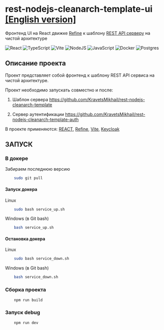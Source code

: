 # rest-nodejs-cleanarch-template-ui [[English version]](https://github.com/KravetsMikhail/rest-nodejs-cleanarch-template-ui/blob/main/README-en.MD)

Фронтенд UI на React движке [Refine](https://github.com/refinedev/refine) к шаблону [REST API серверу](https://github.com/KravetsMikhail/rest-nodejs-cleanarch-template) на чистой архитектуре

![React](https://img.shields.io/badge/react-%2320232a.svg?style=for-the-badge&logo=react&logoColor=%2361DAFB) ![TypeScript](https://img.shields.io/badge/typescript-%23007ACC.svg?style=for-the-badge&logo=typescript&logoColor=white) ![Vite](https://img.shields.io/badge/vite-%23646CFF.svg?style=for-the-badge&logo=vite&logoColor=white) ![NodeJS](https://img.shields.io/badge/node.js-6DA55F?style=for-the-badge&logo=node.js&logoColor=white) ![JavaScript](https://img.shields.io/badge/javascript-%23323330.svg?style=for-the-badge&logo=javascript&logoColor=%23F7DF1E) ![Docker](https://img.shields.io/badge/docker-%230db7ed.svg?style=for-the-badge&logo=docker&logoColor=white) ![Postgres](https://img.shields.io/badge/postgres-%23316192.svg?style=for-the-badge&logo=postgresql&logoColor=white)

## Описание проекта

Проект представляет собой фронтенд к шаблону REST API сервиса на чистой архитектуре.

Проект необходимо запускать совместно и после:

1. Шаблон сервера https://github.com/KravetsMikhail/rest-nodejs-cleanarch-template

2. Сервер аутентификации https://github.com/KravetsMikhail/rest-nodejs-cleanarch-template-auth

В проекте применяются: [REACT](https://github.com/facebook/react), [Refine](https://github.com/refinedev/refine), [Vite](https://github.com/vitejs/vite), [Keycloak](https://github.com/keycloak/keycloak)

## ЗАПУСК

### В докере

Забираем последнюю версию

```bash
    sudo git pull
```

#### Запуск докера

Linux

```bash
    sudo bash service_up.sh
```

Windows (в Git bash)

```bash
    bash service_up.sh
```

#### Остановка докера

Linux

```bash
    sudo bash service_down.sh
```

Windows (в Git bash)

```bash
    bash service_down.sh
```

### Сборка проекта

```bash
    npm run build
```

### Запуск debug

```bash
    npm run dev
```